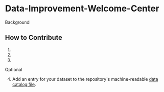 Data-Improvement-Welcome-Center
===============================

Background

## How to Contribute
1. 
2. 
3. 

Optional 

4. Add an entry for your dataset to the repository's machine-readable [data catalog file](https://github.com/gbinal/Data-Improvement-Welcome-Center/blob/master/data.json).  
